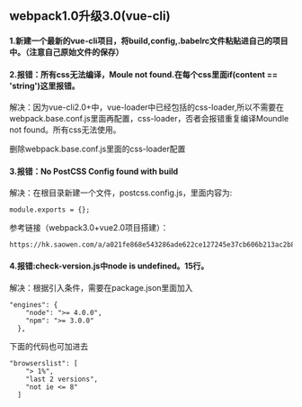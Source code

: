 
## webpack1.0升级3.0(vue-cli)
#### 1.新建一个最新的vue-cli项目，将build,config,.babelrc文件粘贴进自己的项目中。（注意自己原始文件的保存）

#### 2.报错：所有css无法编译，Moule not found.在每个css里面if(content == 'string')这里报错。

解决：因为vue-cli2.0+中，vue-loader中已经包括的css-loader,所以不需要在webpack.base.conf.js里面再配置，css-loader，否者会报错重复编译Moundle not found。所有css无法使用。

删除webpack.base.conf.js里面的css-loader配置

#### 3.报错：No PostCSS Config found with build

解决：在根目录新建一个文件，postcss.config.js，里面内容为:

```
module.exports = {};
```

参考链接（webpack3.0+vue2.0项目搭建）：
```
https://hk.saowen.com/a/a021fe868e543286ade622ce127245e37cb606b213ac2b8de2855da006d91f0c
```

#### 4.报错:check-version.js中node is undefined。15行。
解决：根据引入条件，需要在package.json里面加入
```
"engines": {
    "node": ">= 4.0.0",
    "npm": ">= 3.0.0"
  },
```

下面的代码也可加进去
```
"browserslist": [
    "> 1%",
    "last 2 versions",
    "not ie <= 8"
  ]
```




